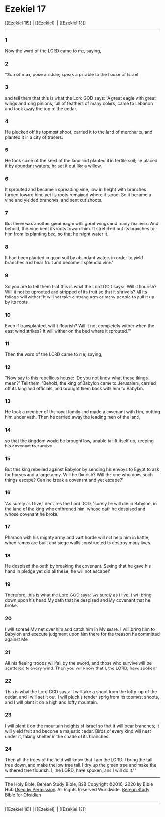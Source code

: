 # Ezekiel 17

[[Ezekiel 16]] | [[Ezekiel]] | [[Ezekiel 18]]

---

### 1
Now the word of the LORD came to me, saying,

### 2
"Son of man, pose a riddle; speak a parable to the house of Israel

### 3
and tell them that this is what the Lord GOD says: 'A great eagle with great wings and long pinions, full of feathers of many colors, came to Lebanon and took away the top of the cedar.

### 4
He plucked off its topmost shoot, carried it to the land of merchants, and planted it in a city of traders.

### 5
He took some of the seed of the land and planted it in fertile soil; he placed it by abundant waters; he set it out like a willow.

### 6
It sprouted and became a spreading vine, low in height with branches turned toward him; yet its roots remained where it stood. So it became a vine and yielded branches, and sent out shoots.

### 7
But there was another great eagle with great wings and many feathers. And behold, this vine bent its roots toward him. It stretched out its branches to him from its planting bed, so that he might water it.

### 8
It had been planted in good soil by abundant waters in order to yield branches and bear fruit and become a splendid vine.'

### 9
So you are to tell them that this is what the Lord GOD says: 'Will it flourish? Will it not be uprooted and stripped of its fruit so that it shrivels? All its foliage will wither! It will not take a strong arm or many people to pull it up by its roots.

### 10
Even if transplanted, will it flourish? Will it not completely wither when the east wind strikes? It will wither on the bed where it sprouted.'"

### 11
Then the word of the LORD came to me, saying,

### 12
"Now say to this rebellious house: 'Do you not know what these things mean?' Tell them, 'Behold, the king of Babylon came to Jerusalem, carried off its king and officials, and brought them back with him to Babylon.

### 13
He took a member of the royal family and made a covenant with him, putting him under oath. Then he carried away the leading men of the land,

### 14
so that the kingdom would be brought low, unable to lift itself up, keeping his covenant to survive.

### 15
But this king rebelled against Babylon by sending his envoys to Egypt to ask for horses and a large army. Will he flourish? Will the one who does such things escape? Can he break a covenant and yet escape?'

### 16
'As surely as I live,' declares the Lord GOD, 'surely he will die in Babylon, in the land of the king who enthroned him, whose oath he despised and whose covenant he broke.

### 17
Pharaoh with his mighty army and vast horde will not help him in battle, when ramps are built and siege walls constructed to destroy many lives.

### 18
He despised the oath by breaking the covenant. Seeing that he gave his hand in pledge yet did all these, he will not escape!'

### 19
Therefore, this is what the Lord GOD says: 'As surely as I live, I will bring down upon his head My oath that he despised and My covenant that he broke.

### 20
I will spread My net over him and catch him in My snare. I will bring him to Babylon and execute judgment upon him there for the treason he committed against Me.

### 21
All his fleeing troops will fall by the sword, and those who survive will be scattered to every wind. Then you will know that I, the LORD, have spoken.'

### 22
This is what the Lord GOD says: 'I will take a shoot from the lofty top of the cedar, and I will set it out. I will pluck a tender sprig from its topmost shoots, and I will plant it on a high and lofty mountain.

### 23
I will plant it on the mountain heights of Israel so that it will bear branches; it will yield fruit and become a majestic cedar. Birds of every kind will nest under it, taking shelter in the shade of its branches.

### 24
Then all the trees of the field will know that I am the LORD. I bring the tall tree down, and make the low tree tall. I dry up the green tree and make the withered tree flourish. I, the LORD, have spoken, and I will do it.'"

---

The Holy Bible, Berean Study Bible, BSB
Copyright ©2016, 2020 by Bible Hub
[Used by Permission](https://berean.bible/terms.htm). All Rights Reserved Worldwide.
[Berean Study Bible for Obsidian](https://github.com/gapmiss/berean-study-bible-for-obsidian)

---

[[Ezekiel 16]] | [[Ezekiel]] | [[Ezekiel 18]]

